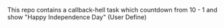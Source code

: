 This repo contains a callback-hell task which countdown from 10 - 1 and show "Happy Independence Day" (User Define)
